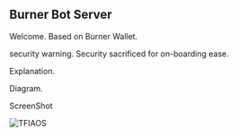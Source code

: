 ## Burner Bot Server

Welcome. Based on Burner Wallet.

security warning. Security sacrificed for on-boarding ease.

Explanation.

Diagram.

ScreenShot

![TFIAOS](ScreenShot.png)
